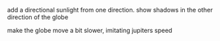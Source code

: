 add a directional sunlight from one direction. show shadows in the other direction of the globe

make the globe move a bit slower, imitating jupiters speed
